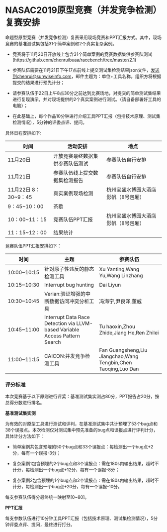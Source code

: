 # NASAC2019原型竞赛（并发竞争检测）复赛安排

命题型原型竞赛（并发竞争检测）复赛采用现场竞赛和PPT汇报方式。其中，现场竞赛的基准测试集包括31个简单案例和2个真实复杂案例。

* 竞赛将于11月20日开放线上包含31个简单案例的竞赛数据集供参赛队测试(https://github.com/chenruibuaa/racebench/tree/master/2.1)
* 参赛队伍需要在11月21日下午17点前线上提交测试集检测结果json文件，[发送到chenrui@sunwiseinfo.com](mailto:发送到chenrui@sunwiseinfo.com)，邮件主题为：单位+工具名称。组织方将根据提交的结果进行预先计分；

* 请参赛队伍于22日上午8点30分之前达到比赛场地，对提交的简单测试集结果进行复现演示，并对现场提供的2个真实案例进行测试。（请自备部署好工具的电脑）；

* 在此基础上，每个作品10分钟进行介绍工具PPT汇报（包括技术原理、测试集检测情况），5分钟的评委点评、提问。

具体日程安排如下:

| 时间                  | 活动安排                         | 地点                                |
| --------------------- | -------------------------------- | ----------------------------------- |
| 11月20日              | 开放竞赛最终数据集供参赛队伍测试 | 参赛队伍自行安排                    |
| 11月21日              | 参赛队伍线上提交数据集检测报告   | 参赛队伍自行安排                    |
| 11月22日  8：30~9：45 | 真实案例现场检测                 | 杭州宝盛水博园大酒店影帆（8号包厢） |
| 9：45~10：00          | 茶歇                             |                                     |
| 10：00~11：15         | 竞赛队伍PPT汇报                  | 杭州宝盛水博园大酒店影帆（8号包厢） |
| 11：15~12：00         | 结果统计                         |                                     |

竞赛队伍PPT汇报安排如下：

| 时间        | 主题                                                         | 参赛队伍                                                     |
| ----------- | ------------------------------------------------------------ | ------------------------------------------------------------ |
| 10:00~10:15 | 针对原子性违反的静态检测工具                                 | Xu Yanting,Wang Yu,Wang Linzhang                             |
| 10:15~10:30 | Interrupt bug hunting                                        | Dai Liyun                                                    |
| 10:30~10:45 | Verian:验证增强的中断数据访问冲突分析工具                    | 冯海宁,尹良泽,董威                                           |
| 10:45~11:00 | Interrupt Data Race Detection via LLVM-based Variable  Access Pattern Search | Tu haoxin,Zhou Zhide,Jiang He,Ren Zhilei                     |
| 11:00~11:15 | CAICON:并发竞争检测工具                                      | Fan Guangsheng,Liu Jiangchao,Wang Tengbin,Chen Taoqing,Luo  Dan |

 

### 评分标准

本次竞赛基于以下原则进行评奖：基准测试集实测占80分，PPT报告占20分，按总得分数进行排名。

**基准测试集实测**

为有效的对原型工具进行测试和评判，在基准测试集中共计预埋了53个bug点和38个误报点。本次检测仅对测试集中预先准备的bug点和误报点进行评判计分，具体计分方法如下：

* 简单案例共包含预埋的50个bug点和33个误报点：每检测出一个bug点+2分，每有一个误报-3分；

* 复杂案例1包含预埋的2个bug点和3个误报点：需在180s内输出结果，超时不计分，每检测出一个bug点+12分，每有一个误报-8分；

* 复杂案例2包含预埋的1个bug点和2个误报点：需在180s内输出结果，超时不计分，每检测出一个bug点+20分，每有一个误报-10分。

每支参赛队伍得分最终统一映射至\[0~80\]。

 **PPT汇报**

  每支参数队伍进行10分钟工具PPT汇报（包括技术原理、测试集检测情况），5分钟评委点评、提问，最终进行打分。

 

 
